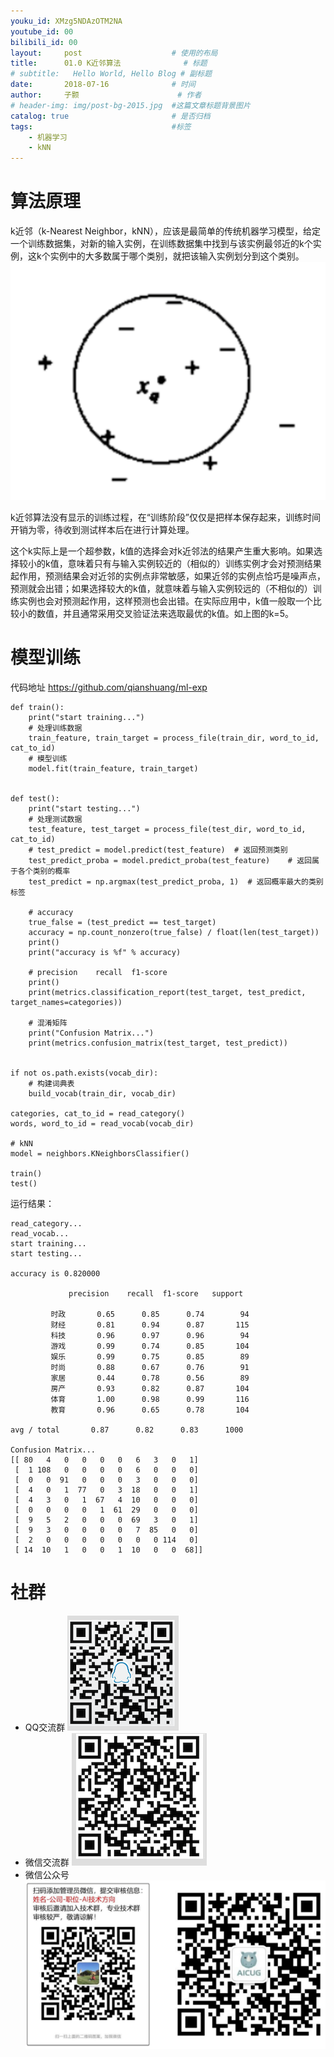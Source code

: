 ```yaml
---
youku_id: XMzg5NDAzOTM2NA
youtube_id: 00
bilibili_id: 00
layout:     post   				    # 使用的布局
title:      01.0 K近邻算法 				# 标题 
# subtitle:   Hello World, Hello Blog # 副标题
date:       2018-07-16 				# 时间
author:     子颢 						# 作者
# header-img: img/post-bg-2015.jpg 	#这篇文章标题背景图片
catalog: true 						# 是否归档
tags:								#标签
    - 机器学习
    - kNN
---
```


# 算法原理

k近邻（k-Nearest Neighbor，kNN），应该是最简单的传统机器学习模型，给定一个训练数据集，对新的输入实例，在训练数据集中找到与该实例最邻近的k个实例，这k个实例中的大多数属于哪个类别，就把该输入实例划分到这个类别。
![kNN算法模型图](/img/kNN-01.png)

k近邻算法没有显示的训练过程，在“训练阶段”仅仅是把样本保存起来，训练时间开销为零，待收到测试样本后在进行计算处理。

这个k实际上是一个超参数，k值的选择会对k近邻法的结果产生重大影响。如果选择较小的k值，意味着只有与输入实例较近的（相似的）训练实例才会对预测结果起作用，预测结果会对近邻的实例点非常敏感，如果近邻的实例点恰巧是噪声点，预测就会出错；如果选择较大的k值，就意味着与输入实例较远的（不相似的）训练实例也会对预测起作用，这样预测也会出错。在实际应用中，k值一般取一个比较小的数值，并且通常采用交叉验证法来选取最优的k值。如上图的k=5。

# 模型训练

代码地址 <a href="https://github.com/qianshuang/ml-exp" target="_blank">https://github.com/qianshuang/ml-exp</a>

```
def train():
    print("start training...")
    # 处理训练数据
    train_feature, train_target = process_file(train_dir, word_to_id, cat_to_id)
    # 模型训练
    model.fit(train_feature, train_target)


def test():
    print("start testing...")
    # 处理测试数据
    test_feature, test_target = process_file(test_dir, word_to_id, cat_to_id)
    # test_predict = model.predict(test_feature)  # 返回预测类别
    test_predict_proba = model.predict_proba(test_feature)    # 返回属于各个类别的概率
    test_predict = np.argmax(test_predict_proba, 1)  # 返回概率最大的类别标签

    # accuracy
    true_false = (test_predict == test_target)
    accuracy = np.count_nonzero(true_false) / float(len(test_target))
    print()
    print("accuracy is %f" % accuracy)

    # precision    recall  f1-score
    print()
    print(metrics.classification_report(test_target, test_predict, target_names=categories))

    # 混淆矩阵
    print("Confusion Matrix...")
    print(metrics.confusion_matrix(test_target, test_predict))


if not os.path.exists(vocab_dir):
    # 构建词典表
    build_vocab(train_dir, vocab_dir)

categories, cat_to_id = read_category()
words, word_to_id = read_vocab(vocab_dir)

# kNN
model = neighbors.KNeighborsClassifier()

train()
test()
```
运行结果：
```
read_category...
read_vocab...
start training...
start testing...

accuracy is 0.820000

             precision    recall  f1-score   support

         时政       0.65      0.85      0.74        94
         财经       0.81      0.94      0.87       115
         科技       0.96      0.97      0.96        94
         游戏       0.99      0.74      0.85       104
         娱乐       0.99      0.75      0.85        89
         时尚       0.88      0.67      0.76        91
         家居       0.44      0.78      0.56        89
         房产       0.93      0.82      0.87       104
         体育       1.00      0.98      0.99       116
         教育       0.96      0.65      0.78       104

avg / total       0.87      0.82      0.83      1000

Confusion Matrix...
[[ 80   4   0   0   0   0   6   3   0   1]
 [  1 108   0   0   0   0   6   0   0   0]
 [  0   0  91   0   0   0   3   0   0   0]
 [  4   0   1  77   0   3  18   0   0   1]
 [  4   3   0   1  67   4  10   0   0   0]
 [  0   0   0   0   1  61  29   0   0   0]
 [  9   5   2   0   0   0  69   3   0   1]
 [  9   3   0   0   0   0   7  85   0   0]
 [  2   0   0   0   0   0   0   0 114   0]
 [ 14  10   1   0   0   1  10   0   0  68]]
```

# 社群

- QQ交流群
	![562929489](/img/qq_ewm.png)
- 微信交流群
	![562929489](/img/wx_ewm.png)
- 微信公众号
	![562929489](/img/wxgzh_ewm.png)